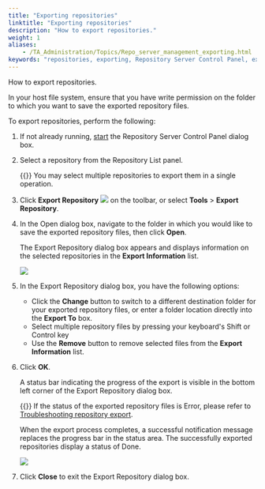 ```yaml
--- 
title: "Exporting repositories"
linktitle: "Exporting repositories"
description: "How to export repositories."
weight: 1
aliases: 
    - /TA_Administration/Topics/Repo_server_management_exporting.html
keywords: "repositories, exporting, Repository Server Control Panel, exporting repositories"
---
```


How to export repositories.

In your host file system, ensure that you have write permission on the folder to which you want to save the exported repository files.

To export repositories, perform the following:

1.  If not already running, [start](/administration-guide/repository-server-management/launching-the-repository-server-control-panel) the Repository Server Control Panel dialog box.

2.  Select a repository from the Repository List panel.

    {{<tip>}} You may select multiple repositories to export them in a single operation.

3.  Click **Export Repository** ![](/images/TA_Administration/Images/btn.RS_export_repo.png) on the toolbar, or select **Tools** \> **Export Repository**.

4.  In the Open dialog box, navigate to the folder in which you would like to save the exported repository files, then click **Open**.

    The Export Repository dialog box appears and displays information on the selected repositories in the **Export Information** list.

    ![](/images/TA_Administration/Images/export_repo_dlg.png)

5.  In the Export Repository dialog box, you have the following options:

    -   Click the **Change** button to switch to a different destination folder for your exported repository files, or enter a folder location directly into the **Export To** box.
    -   Select multiple repository files by pressing your keyboard's Shift or Control key
    -   Use the **Remove** button to remove selected files from the **Export Information** list.
6.  Click **OK**.

    A status bar indicating the progress of the export is visible in the bottom left corner of the Export Repository dialog box.

    {{<note>}} If the status of the exported repository files is Error, please refer to [Troubleshooting repository export](/administration-guide/repository-server-management/exporting-importing-repositories/troubleshooting-repository-export).

    When the export process completes, a successful notification message replaces the progress bar in the status area. The successfully exported repositories display a status of Done.

    ![](/images/TA_Administration/Images/export_repo_after_dlg.png)

7.  Click **Close** to exit the Export Repository dialog box.





